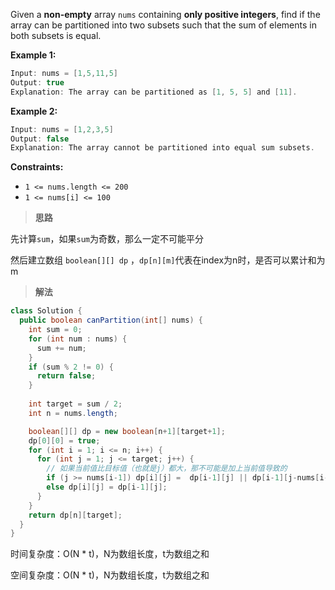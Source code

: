 Given a **non-empty** array `nums` containing **only positive integers**, find if the array can be partitioned into two subsets such that the sum of elements in both subsets is equal.

**Example 1:**

```java
Input: nums = [1,5,11,5]
Output: true
Explanation: The array can be partitioned as [1, 5, 5] and [11].
```

**Example 2:**

```java
Input: nums = [1,2,3,5]
Output: false
Explanation: The array cannot be partitioned into equal sum subsets.
```

**Constraints:**

- `1 <= nums.length <= 200`
- `1 <= nums[i] <= 100`

> **思路**

先计算`sum`，如果`sum`为奇数，那么一定不可能平分

然后建立数组 `boolean[][] dp` ，`dp[n][m]`代表在index为n时，是否可以累计和为m

> **解法**

```java
class Solution {
  public boolean canPartition(int[] nums) {
    int sum = 0;
    for (int num : nums) {
      sum += num;
    }
    if (sum % 2 != 0) {
      return false;
    }
    
    int target = sum / 2;
    int n = nums.length;

    boolean[][] dp = new boolean[n+1][target+1];
    dp[0][0] = true;
    for (int i = 1; i <= n; i++) {
      for (int j = 1; j <= target; j++) {
        // 如果当前值比目标值（也就是j）都大，那不可能是加上当前值导致的
        if (j >= nums[i-1]) dp[i][j] =  dp[i-1][j] || dp[i-1][j-nums[i-1]];
        else dp[i][j] = dp[i-1][j];
      }
    }
    return dp[n][target];
  }
}
```

时间复杂度：O(N * t)，N为数组长度，t为数组之和

空间复杂度：O(N * t)，N为数组长度，t为数组之和